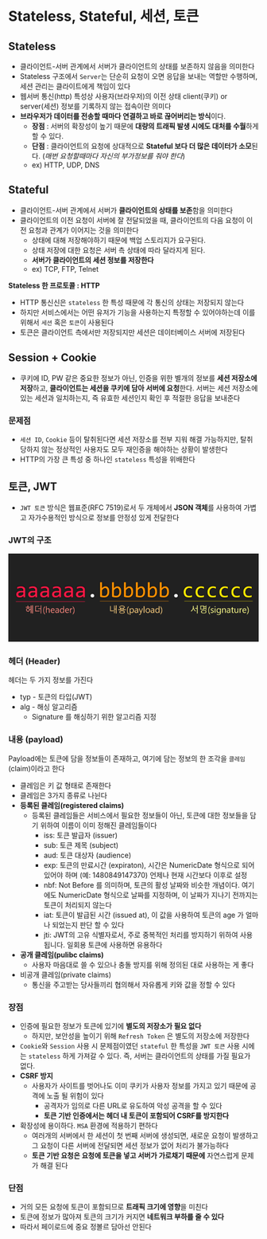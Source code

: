 # Stateless, Stateful, 세션, 토큰

## Stateless

- 클라이언트-서버 관계에서 서버가 클라이언트의 상태를 보존하지 않음을 의미한다
- Stateless 구조에서 `Server`는 단순히 요청이 오면 응답을 보내는 역할만 수행하며, 세션 관리는 클라이트에게 책임이 있다
- 웹서버 통신(http) 특성상 사용자(브라우저)의 이전 상태 client(쿠키) or server(세션) 정보를 기록하지 않는 접속이란 의미다
- **브라우저가 데이터를 전송할 때마다 연결하고 바로 끊어버리는 방식**이다.
    - **장점** : 서버의 확장성이 높기 때문에 **대량의 트래픽 발생 시에도 대처를 수월**하게 할 수 있다.
    - **단점** : 클라이언트의 요청에 상대적으로 **Stateful 보다 더 많은 데이터가 소모**된다. (*매번 요청할때마다 자신의 부가정보를 줘야 한다*)
    - ex) HTTP, UDP, DNS

## Stateful

- 클라이언트-서버 관계에서 서버가 **클라이언트의 상태를 보존**함을 의미한다
- 클라이언트의 이전 요청이 서버에 잘 전달되었을 때, 클라이언트의 다음 요청이 이전 요청과 관계가 이어지는 것을 의미한다
    - 상태에 대해 저장해야하기 때문에 백업 스토리지가 요구된다.
    - 상태 저장에 대한 요청은 서버 측 상태에 따라 달라지게 된다.
    - **서버가 클라이언트의 세션 정보를 저장한다**
    - ex) TCP, FTP, Telnet

**Stateless 한 프로토콜 : HTTP**

- HTTP 통신신은 `stateless` 한 특성 때문에 각 통신의 상태는 저장되지 않는다
- 하지만 서비스에서는 어떤 유저가 기능을 사용하는지 특정할 수 있어야하는데 이를 위해서 `세션` 혹은 `토큰`이 사용된다
- 토큰은 클라이언트 측에서만 저장되지만 세션은 데이터베이스 서버에 저장된다

## Session + Cookie

- 쿠키에 ID, PW 같은 중요한 정보가 아닌, 인증을 위한 별개의 정보를 **세션 저장소에 저장**하고, **클라이언트는 세션을 쿠키에 담아 서버에 요청**한다. 서버는 세션 저장소에 있는 세션과 일치하는지, 즉 유효한 세션인지 확인 후 적절한 응답을 보내준다

### 문제점

- `세션 ID`, `Cookie` 등이 탈취된다면 세션 저장소를 전부 지워 해결 가능하지만, 탈취 당하지 않는 정상적인 사용자도 모두 재인증을 해야하는 상황이 발생한다
- HTTP의 가장 큰 특성 중 하나인 `stateless` 특성을 위배한다

## 토큰, JWT

- `JWT 토큰` 방식은 웹표준(RFC 7519)로서 두 개체에서 **JSON 객체**를 사용하여 가볍고 자가수용적인 방식으로 정보를 안정성 있게 전달한다

### JWT의 구조

![jwt_1.png](/assets/img/chapter2/jwt/jwt_1.png)

### 헤더 (Header)

헤더는 두 가지 정보를 가진다

- typ - 토큰의 타입(JWT)
- alg - 해싱 알고리즘
    - Signature 를 해싱하기 위한 알고리즘 지정

### 내용 (payload)

Payload에는 토큰에 담을 정보들이 존재하고, 여기에 담는 정보의 한 조각을 `클레임`(claim)이라고 한다

- 클레임은 키 값 형태로 존재한다
- 클레임은 3가지 종류로 나뉜다
- **등록된 클레임(registered claims)**
    - 등록된 클레임들은 서비스에서 필요한 정보들이 아닌, 토큰에 대한 정보들을 담기 위하여 이름이 이미 정해진 클레임들이다
        - iss: 토큰 발급자 (issuer)
        - sub: 토큰 제목 (subject)
        - aud: 토큰 대상자 (audience)
        - exp: 토큰의 만료시간 (expiraton), 시간은 NumericDate 형식으로 되어있어야 하며 (예: 1480849147370) 언제나 현재 시간보다 이후로 설정
        - nbf: Not Before 를 의미하며, 토큰의 활성 날짜와 비슷한 개념이다. 여기에도 NumericDate 형식으로 날짜를 지정하며, 이 날짜가 지나기 전까지는 토큰이 처리되지 않는다
        - iat: 토큰이 발급된 시간 (issued at), 이 값을 사용하여 토큰의 age 가 얼마나 되었는지 판단 할 수 있다
        - jti: JWT의 고유 식별자로서, 주로 중복적인 처리를 방지하기 위하여 사용됩니다. 일회용 토큰에 사용하면 유용하다
- **공개 클레임(pulibc claims)**
    - 사용자 마음대로 쓸 수 있으나 충돌 방지를 위해 정의된 대로 사용하는 게 좋다
- 비공개 클레임(private claims)
    - 통신을 주고받는 당사들끼리 협의해서 자유롭게 키와 값을 정할 수 있다

### 장점

- 인증에 필요한 정보가 토큰에 있기에 **별도의 저장소가 필요 없다**
    - 하지만, 보안성을 높이기 위해 `Refresh Token` 은 별도의 저장소에 저장한다
- `Cookie`와 `Session` 사용 시 문제점이였던 `stateful` 한 특성을 `JWT 토큰` 사용 시에는 `stateless` 하게 가져갈 수 있다. 즉, 서버는 클라이언트의 상태를 가질 필요가 없다.
- **CSRF 방지**
    - 사용자가 사이트를 벗어나도 이미 쿠키가 사용자 정보를 가지고 있기 때문에 공격에 노출 될 위험이 있다
        - 공격자가 임의로 다른 URL로 유도하여 악성 공격을 할 수 있다
        - **토큰 기반 인증에서는 헤더 내 토큰이 포함되어 CSRF를 방지한다**
- 확장성에 용이하다. `MSA` 환경에 적용하기 편하다
    - 여러개의 서버에서 한 세션이 첫 번째 서버에 생성되면, 새로운 요청이 발생하고 그 요청이 다른 서버에 전달되면 세션 정보가 없어 처리가 불가능하다
    - **토큰 기반 요청은 요청에 토큰을 넣고 서버가 가로채기 때문에** 자연스럽게 문제가 해결 된다

### 단점

- 거의 모든 요청에 토큰이 포함되므로 **트래픽 크기에 영향**을 미친다
- 토큰에 정보가 많아져 토큰의 크기가 커지면 **네트워크 부하를 줄 수 있다**
- 따라서 페이로드에 중요 정볼르 담아선 안된다